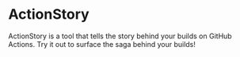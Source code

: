 # ActionStory

ActionStory is a tool that tells the story behind your builds on GitHub
Actions. Try it out to surface the saga behind your builds!
